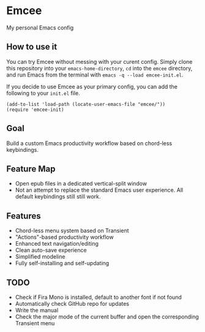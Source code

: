 # Emcee
My personal Emacs config

## How to use it
You can try Emcee without messing with your curent config. Simply clone this repository into your `emacs-home-directory`, `cd` into the `emcee` directory, and run Emacs from the terminal with `emacs -q --load emcee-init.el`.

If you decide to use Emcee as your primary config, you can add the following to your `init.el` file.
	
```
(add-to-list 'load-path (locate-user-emacs-file "emcee/"))
(require 'emcee-init)
```

## Goal
Build a custom Emacs productivity workflow based on chord-less keybindings.

## Feature Map
 - Open epub files in a dedicated vertical-split window
 - Not an attempt to replace the standard Emacs user experience. All default keybindings still still work.

## Features
 - Chord-less menu system based on Transient
 - "Actions"-based productivity workflow
 - Enhanced text navigation/editing
 - Clean auto-save experience
 - Simplified modeline
 - Fully self-installing and self-updating

## TODO
 - Check if Fira Mono is installed, default to another font if not found
 - Automatically check GitHub repo for updates
 - Write the manual
 - Check the major mode of the current buffer and open the corresponding Transient menu